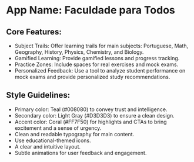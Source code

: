 # **App Name**: Faculdade para Todos

## Core Features:

- Subject Trails: Offer learning trails for main subjects: Portuguese, Math, Geography, History, Physics, Chemistry, and Biology.
- Gamified Learning: Provide gamified lessons and progress tracking.
- Practice Zones: Include spaces for real exercises and mock exams.
- Personalized Feedback: Use a tool to analyze student performance on mock exams and provide personalized study recommendations.

## Style Guidelines:

- Primary color: Teal (#008080) to convey trust and intelligence.
- Secondary color: Light Gray (#D3D3D3) to ensure a clean design.
- Accent color: Coral (#FF7F50) for highlights and CTAs to bring excitement and a sense of urgency.
- Clean and readable typography for main content.
- Use educational-themed icons.
- A clear and intuitive layout.
- Subtle animations for user feedback and engagement.